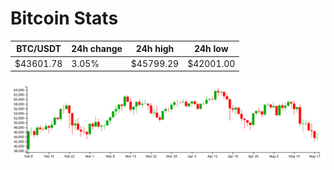 # Bitcoin Stats

BTC/USDT|24h change|24h high|24h low|
|---|---|---|---|
|$43601.78|3.05%|$45799.29|$42001.00|

<img src="./chart.svg">
